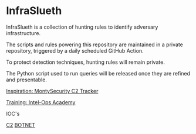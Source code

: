 # InfraSlueth

InfraSlueth is a collection of hunting rules to identify adversary infrastructure.

The scripts and rules powering this repository are maintained in a private repository, triggered by a daily scheduled GitHub Action.

To protect detection techniques, hunting rules will remain private.

The Python script used to run queries will be released once they are refined and presentable.

[Inspiration: MontySecurity C2 Tracker](https://github.com/montysecurity/C2-Tracker)

[Training: Intel-Ops Academy](https://academy.intel-ops.io)


IOC's

[C2](https://github.com/4ndyOMG/InfraSlueth-Output/tree/main/C2)
[BOTNET](https://github.com/4ndyOMG/InfraSlueth-Output/tree/main/botnet)
